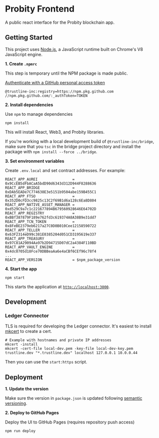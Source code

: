 # Probity Frontend

A public react interface for the Probity blockchain app.

## Getting Started

This project uses [Node.js](https://nodejs.org/en/), a JavaScript runtime built on Chrome's V8 JavaScript engine.

**1. Create `.npmrc`**

This step is temporary until the NPM package is made public.

[Authenticate with a GitHub personal access token](https://docs.github.com/en/packages/guides/configuring-npm-for-use-with-github-packages#authenticating-with-a-personal-access-token)

```
@trustline-inc:registry=https://npm.pkg.github.com
//npm.pkg.github.com/:_authToken=TOKEN
```

**2. Install dependencies**

Use `npm` to manage dependencies

```
npm install
```

This will install React, Web3, and Probity libraries.

If you're working with a local development build of `@trustline-inc/bridge`, make sure that you `tsc` in the bridge project directory and install the package with `npm install --force ../bridge`.

**3. Set environment variables**

Create `.env.local` and set contract addresses. For example:

```
REACT_APP_AUREI                = 0x9CcEB5dFbACaA5bdD90d6343d312D944F8288636
REACT_APP_BRIDGE               = 0xDAb5EADe7C774638E3e5151b9504abe159B455C1
REACT_APP_FTSO                 = 0x352D0cFD3cc9825c13C2f69B1d6a128c6Ea8D804
REACT_APP_NATIVE_ASSET_MANAGER = 0xd529C9a7c1c221677894B679560928646E64702D
REACT_APP_REGISTRY             = 0xBBf387879F189e762fd3c619374A8A38B9e31dd7
REACT_APP_TCN_TOKEN            = 0x8FeBE2379eb6217a27C0D0B010Cee12158590722
REACT_APP_TELLER               = 0x63F2314eD99c381E0385204d051CD3195619e337
REACT_APP_TREASURY             = 0x97C81A29094Aa97b2D94715D07dC2a4384F110BD
REACT_APP_VAULT_ENGINE         = 0x4dc0705d18Fce70DBBeaAa6e4aCBf6CEf96c78f4
...
REACT_APP_VERSION              = $npm_package_version
```

**4. Start the app**

```
npm start
```

This starts the application at [`http://localhost:3000`](http://localhost:3000).

## Development

### Ledger Connector

TLS is required for developing the Ledger connector. It's easiest to install [mkcert](https://github.com/FiloSottile/mkcert) to create a cert.

```
# Example with hostnames and private IP addresses
mkcert -install
mkcert -cert-file local-dev.pem -key-file local-dev-key.pem trustline.dev "*.trustline.dev" localhost 127.0.0.1 10.0.0.44
```

Then you can use the `start:https` script.

## Deployment

**1. Update the version**

Make sure the version in `package.json` is updated following [semantic versioning](https://semver.org/).

**2. Deploy to GitHub Pages**

Deploy the UI to GitHub Pages (requires repository push access)

```
npm run deploy
```
